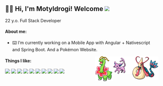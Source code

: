 <h2>👋🏻 Hi, I'm Motyldrogi! Welcome <img height="25px" src="https://cdn.betterttv.net/emote/5e17a96ab9741121048068e1/3x"></h2>

22 y.o. Full Stack Developer

<h4> About me: </h4>

- ⌨️ I’m currently working on a Mobile App with Angular + Nativescript and Spring Boot. And a Pokémon Website.

<div width="50%">
  <img align="right" src="https://raw.githubusercontent.com/PokeAPI/sprites/master/sprites/pokemon/versions/generation-v/black-white/animated/350.gif">
  <img align="right" src="https://raw.githubusercontent.com/PokeAPI/sprites/master/sprites/pokemon/versions/generation-v/black-white/animated/196.gif">
  <img align="right" src="https://raw.githubusercontent.com/PokeAPI/sprites/master/sprites/pokemon/versions/generation-v/black-white/animated/154.gif">
</div>

<h4> Things I like: </h4>

<img src="https://img.shields.io/badge/JavaScript-323330?style=for-the-badge&logo=javascript&logoColor=F7DF1E" /> <img src="https://img.shields.io/badge/TypeScript-007ACC?style=for-the-badge&logo=typescript&logoColor=white" /> <img src="https://img.shields.io/badge/Java-ED8B00?style=for-the-badge&logo=java&logoColor=white" /> <img src="https://img.shields.io/badge/C%23-239120?style=for-the-badge&logo=c-sharp&logoColor=white" /> <img src="https://img.shields.io/badge/Angular-DD0031?style=for-the-badge&logo=angular&logoColor=white" /> <img src="https://img.shields.io/badge/Spring-6DB33F?style=for-the-badge&logo=spring&logoColor=white" /> <img src="https://img.shields.io/badge/MongoDB-4EA94B?style=for-the-badge&logo=mongodb&logoColor=white" /> <img src="https://img.shields.io/badge/Unity-100000?style=for-the-badge&logo=unity&logoColor=white" /> <img src="https://img.shields.io/badge/nativescript-2a48cd?style=for-the-badge&logo=nativescript&logoColor=ffffff"> <img src="https://img.shields.io/badge/Blender-e87d0d?style=for-the-badge&logo=blender&logoColor=ffffff">


